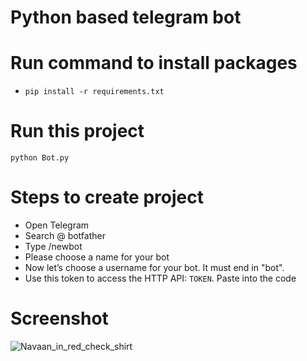 # Python based telegram bot

# Run command to install packages
- `pip install -r requirements.txt`

# Run this project
`python Bot.py`

# Steps to create project
- Open Telegram
- Search @ botfather
- Type /newbot
- Please choose a name for your bot
- Now let’s choose a username for your bot. It must end in "bot".
- Use this token to access the HTTP API: `TOKEN`. Paste into the code

# Screenshot
![Navaan_in_red_check_shirt](https://github.com/user-attachments/assets/c0b4786c-7600-4a30-9761-f7d1587c695c)
